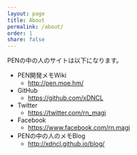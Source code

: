 ```yaml
---
layout: page
title: About
permalink: /about/
order: 1
share: false
---
```


PENの中の人のサイトは以下になります。

* PEN開発メモWiki
    * http://pen.moe.hm/
* GitHub
    * https://github.com/xDNCL
* Twitter
    * https://twitter.com/rn_magi
* Facebook
    * https://www.facebook.com/rn.magi
* PENの中の人のメモBlog
    * http://xdncl.github.io/blog/
    